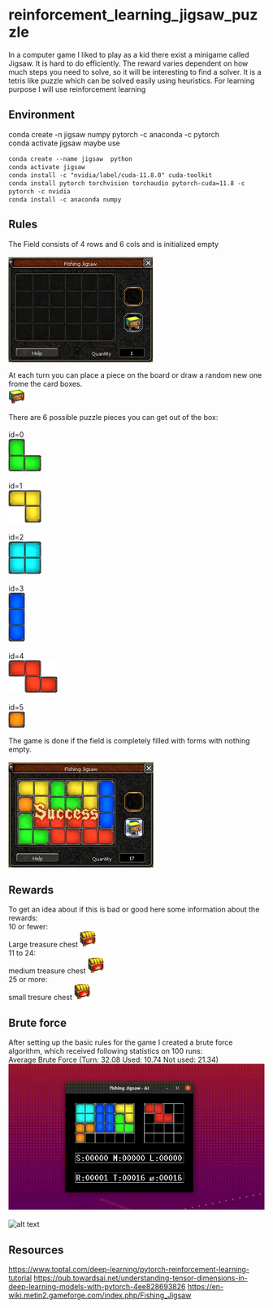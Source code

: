 # reinforcement_learning_jigsaw_puzzle
In a computer game I liked to play as a kid there exist a minigame called Jigsaw. It is hard to do efficiently. The reward varies dependent on how much steps you need to solve, so it will be interesting to find a solver. It is a tetris like puzzle which can be solved easily using heuristics. For learning purpose I will use reinforcement learning

## Environment
conda create -n jigsaw numpy pytorch -c anaconda -c pytorch<br>
conda activate jigsaw
maybe use
```
conda create --name jigsaw  python
conda activate jigsaw
conda install -c "nvidia/label/cuda-11.8.0" cuda-toolkit
conda install pytorch torchvision torchaudio pytorch-cuda=11.8 -c pytorch -c nvidia
conda install -c anaconda numpy
```

## Rules
The Field consists of 4 rows and 6 cols and is initialized empty<br><br>
![alt text](img/game_no_piece.png)

At each turn you can place a piece on the board or draw a random new one frome the card boxes.<br>
![alt text](img/card_box.png)

There are 6 possible puzzle pieces you can get out of the box:<br><br>
id=0<br>
![alt text](img/pieces/0.png)<br>
<br>id=1<br>
![alt text](img/pieces/1.png)<br>
<br>id=2<br>
![alt text](img/pieces/2.png)<br>
<br>id=3<br>
![alt text](img/pieces/3.png)<br>
<br>id=4<br>
![alt text](img/pieces/4.png)<br>
<br>id=5<br>
![alt text](img/pieces/5.png)<br>

The game is done if the field is completely filled with forms with nothing empty.<br><br>
![alt text](img/game_finished.png)

## Rewards
To get an idea about if this is bad or good here some information about the rewards:<br>
10 or fewer:<br>
Large treasure chest ![alt text](img/treasure_chest.png)
<br>11 to 24:<br>
medium treasure chest ![alt text](img/treasure_chest.png)
<br>25 or more:<br>
small tresure chest ![alt text](img/treasure_chest.png)

## Brute force
After setting up the basic rules for the game I created a brute force algorithm, which received following statistics on 100 runs:<br>
Average Brute Force (Turn: 32.08 Used: 10.74 Not used: 21.34)<br>
![alt text](img/animation_small.gif)<br><br>
![alt text](img/animation_big.gif)<br>
## Resources
https://www.toptal.com/deep-learning/pytorch-reinforcement-learning-tutorial
https://pub.towardsai.net/understanding-tensor-dimensions-in-deep-learning-models-with-pytorch-4ee828693826
https://en-wiki.metin2.gameforge.com/index.php/Fishing_Jigsaw
